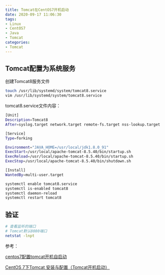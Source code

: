 ```yaml
---
title: Tomcat在CentOS7开机启动
date: 2020-09-17 11:06:30
tags:
- Linux
- CentOS7
- Java
- Tomcat
categories: 
- Tomcat
---
```


## Tomcat配置为系统服务

创建Tomcat8服务文件

```sh
touch /usr/lib/systemd/system/tomcat8.service
vim /usr/lib/systemd/system/tomcat8.service
```

tomcat8.service文件内容：

```sh
[Unit]
Description=Tomcat8 
After=syslog.target network.target remote-fs.target nss-lookup.target

[Service]  
Type=forking

Environment="JAVA_HOME=/usr/local/jdk1.8.0_91"
ExecStart=/usr/local/apache-tomcat-8.5.40/bin/startup.sh
ExecReload=/usr/local/apache-tomcat-8.5.40/bin/startup.sh
ExecStop=/usr/local/apache-tomcat-8.5.40/bin/shutdown.sh

[Install]
WantedBy=multi-user.target
```

```sh
systemctl enable tomcat8.service
systemctl is-enabled tomcat8
systemctl daemon-reload
systemctl restart tomcat8
```

## 验证

```sh
# 查看监听的端口
# Tomcat默认8080端口
netstat -lnpt
```

参考：

[centos7配置tomcat开机自启动](https://blog.csdn.net/qq_43080036/article/details/90064320)

[CentOS 7下Tomcat 安装与配置（Tomcat开机启动）](https://cloud.tencent.com/developer/article/1333879)